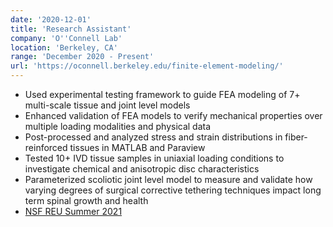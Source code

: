 ```yaml
---
date: '2020-12-01'
title: 'Research Assistant'
company: 'O''Connell Lab'
location: 'Berkeley, CA'
range: 'December 2020 - Present'
url: 'https://oconnell.berkeley.edu/finite-element-modeling/'
---
```


- Used experimental testing framework to guide FEA modeling of 7+ multi-scale tissue and joint level models
- Enhanced validation of FEA models to verify mechanical properties over multiple loading modalities and physical data
- Post-processed and analyzed stress and strain distributions in fiber-reinforced tissues in MATLAB and Paraview
- Tested 10+ IVD tissue samples in uniaxial loading conditions to investigate chemical and anisotropic disc characteristics
- Parameterized scoliotic joint level model to measure and validate how varying degrees of surgical corrective tethering techniques impact long term spinal growth and health
- [NSF REU Summer 2021](https://www.nsf.gov/crssprgm/reu/)

